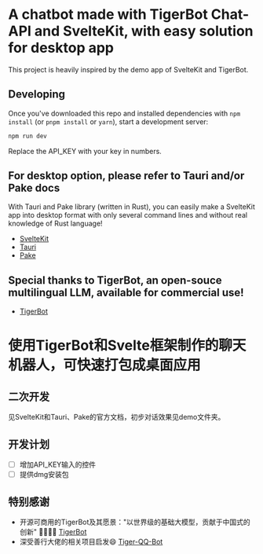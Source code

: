 # A chatbot made with TigerBot Chat-API and SvelteKit, with easy solution for desktop app

This project is heavily inspired by the demo app of SvelteKit and TigerBot.

## Developing

Once you've downloaded this repo and installed dependencies with `npm install` (or `pnpm install` or `yarn`), start a development server:

```bash
npm run dev
```
Replace the API_KEY with your key in numbers.

## For desktop option, please refer to Tauri and/or Pake docs
With Tauri and Pake library (written in Rust), you can easily make a SvelteKit app into desktop format with only several command lines and without real knowledge of Rust language!
- [SvelteKit](https://kit.svelte.dev/docs/)
- [Tauri](https://tauri.app/)
- [Pake](https://github.com/tw93/Pake)

## Special thanks to TigerBot, an open-souce multilingual LLM, available for commercial use!
- [TigerBot](https://github.com/TigerResearch/TigerBot)

# 使用TigerBot和Svelte框架制作的聊天机器人，可快速打包成桌面应用
## 二次开发
见SvelteKit和Tauri、Pake的官方文档，初步对话效果见demo文件夹。
## 开发计划
- [ ] 增加API_KEY输入的控件
- [ ] 提供dmg安装包

## 特别感谢
- 开源可商用的TigerBot及其愿景："以世界级的基础大模型，贡献于中国式的创新" 👏🏻👏🏻 [TigerBot](https://github.com/TigerResearch/TigerBot)
- 深受善行大佬的相关项目启发😄 [Tiger-QQ-Bot](https://github.com/wordweb/Tiger-qq-bot)
